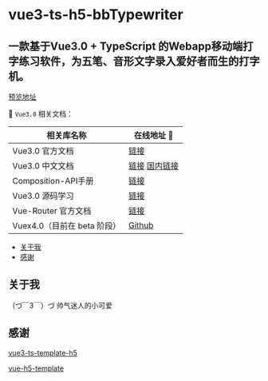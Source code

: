 # vue3-ts-h5-bbTypewriter
## 一款基于Vue3.0 + TypeScript 的Webapp移动端打字练习软件，为五笔、音形文字录入爱好者而生的打字机。
<a href="http://xlboy.cn:8484/" target="_blank">预览地址</a>


📖 `Vue3.0` 相关文档：

| 相关库名称 | 在线地址 🔗 |
| --------- | ----- |
| Vue3.0 官方文档 | <a href="https://v3.vuejs.org/" target="_blank">链接</a> |
| Vue3.0 中文文档 | <a href="https://v3.cn.vuejs.org/" target="_blank">链接</a> <a href="https://vue3js.cn/docs/zh/" target="_blank">国内链接</a>|
| Composition-API手册 | <a href="https://vue3js.cn/vue-composition-api/" target="_blank">链接</a> |
| Vue3.0 源码学习 | <a href="https://vue3js.cn/start/" target="_blank">链接</a> |
| Vue-Router 官方文档 | <a href="https://next.router.vuejs.org/" target="_blank">链接</a> |
| Vuex4.0（目前在 beta 阶段） | <a href="https://github.com/vuejs/vuex/tree/4.0/" target="_blank">Github</a> |


<!-- [demo浏览](https://vue3-ts-template-h5.vercel.app) -->
- [关于我](#关于我)
- [感谢](#感谢)


## 关于我
（づ￣3￣）づ 帅气迷人的小可爱

## 感谢
[vue3-ts-template-h5](https://github.com/weizhanzhan/vue3-ts-template-h5)


[vue-h5-template](https://github.com/sunniejs/vue-h5-template)
